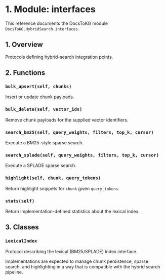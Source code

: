 # 1. Module: interfaces

This reference documents the DocsToKG module ``DocsToKG.HybridSearch.interfaces``.

## 1. Overview

Protocols defining hybrid-search integration points.

## 2. Functions

### `bulk_upsert(self, chunks)`

Insert or update chunk payloads.

### `bulk_delete(self, vector_ids)`

Remove chunk payloads for the supplied vector identifiers.

### `search_bm25(self, query_weights, filters, top_k, cursor)`

Execute a BM25-style sparse search.

### `search_splade(self, query_weights, filters, top_k, cursor)`

Execute a SPLADE sparse search.

### `highlight(self, chunk, query_tokens)`

Return highlight snippets for ``chunk`` given ``query_tokens``.

### `stats(self)`

Return implementation-defined statistics about the lexical index.

## 3. Classes

### `LexicalIndex`

Protocol describing the lexical (BM25/SPLADE) index interface.

Implementations are expected to manage chunk persistence, sparse search, and
highlighting in a way that is compatible with the hybrid search pipeline.
